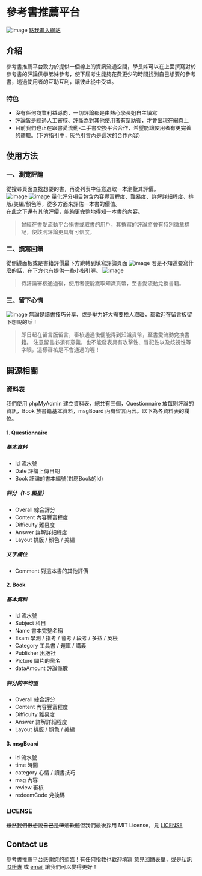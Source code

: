 # 參考書推薦平台
![image](https://user-images.githubusercontent.com/63833544/215646605-b6bfff17-7f71-44eb-878c-59f5376daa30.png)
[點我進入網站](https://study-guides.dstw.dev/)
## 介紹
參考書推薦平台致力於提供一個線上的資訊流通空間，學長姊可以在上面撰寫對於參考書的評論供學弟妹參考，使下屆考生能夠花費更少的時間找到自己想要的參考書，透過使用者的互助互利，讓彼此從中受益。
### 特色
- 沒有任何商業利益導向，一切評論都是由熱心學長姐自主填寫
- 評論皆是經過人工審核、評斷為對其他使用者有幫助後，才會出現在網頁上
- 目前我們也正在跟書愛流動-二手書交換平台合作，希望能讓使用者有更完善的體驗。(下方指引中，灰色引言內是這次的合作內容)
## 使用方法
### 一、瀏覽評論
從搜尋頁面查找想要的書，再從列表中任意選取一本瀏覽其評價。<BR>
![image](https://user-images.githubusercontent.com/63833544/215644619-5a749dd2-d0cb-4fb7-b636-dd75f258365d.png)
![image](https://user-images.githubusercontent.com/63833544/215636154-d3d9ab72-04c4-4db3-b2da-00dbefe0dca7.png)
量化評分項目包含內容豐富程度、難易度、詳解詳細程度、排版/美編/顏色等，從多方面來評估一本書的價值。<BR>
在此之下還有其他評價，能夠更完整地得知一本書的內容。
>曾經在書愛流動平台捐書或取書的用戶，其撰寫的評論將會有特別徽章標記，使該則評論更具有可信度。
### 二、撰寫回饋
從側邊面板或是書籍評價最下方跳轉到填寫評論頁面
![image](https://user-images.githubusercontent.com/63833544/215637419-dfe80d3a-40e5-4d3a-9dda-d3ea5e151464.png)
若是不知道要寫什麼的話，在下方也有提供一些小指引喔。
![image](https://user-images.githubusercontent.com/63833544/215645422-87f49c00-a247-43c4-ba52-9a14eead3255.png)
>待評論審核通過後，使用者便能獲取知識貨幣，至書愛流動兌換書籍。
### 三、留下心情
![image](https://user-images.githubusercontent.com/63833544/215644426-575d99af-66df-4890-8254-4ec7fc184c62.png)
無論是讀書技巧分享、或是壓力好大需要找人取暖，都歡迎在留言板留下想說的話！
>即日起在留言版留言，審核通過後便能得到知識貨幣，至書愛流動兌換書籍。
注意留言必須有意義，也不能發表具有攻擊性、冒犯性以及歧視性等字眼，這樣審核是不會通過的喔！
## 開源相關
### 資料表
我們使用 phpMyAdmin 建立資料表，總共有三個，Questionnaire 放每則評論的資訊，Book 放書籍基本資料，msgBoard 內有留言內容。以下為各資料表的欄位。
#### 1. Questionnaire 
##### 基本資料
* Id 流水號
* Date 評論上傳日期
* Book 評論的書本編號(對應Book的Id)

##### 評分（1-5 顆星）
* Overall 綜合評分 
* Content 內容豐富程度
* Difficulty 難易度
* Answer 詳解詳細程度
* Layout 排版 / 顏色 / 美編
##### 文字欄位
* Comment 對這本書的其他評價


#### 2. Book
##### 基本資料
* Id 流水號
* Subject 科目
* Name 書本完整名稱
* Exam 學測 / 指考 / 會考 / 段考 / 多益 / 英檢
* Category 工具書 / 題庫 / 講義
* Publisher 出版社
* Picture 圖片的黨名
* dataAmount 評論筆數
##### 評分的平均值
* Overall 綜合評分 
* Content 內容豐富程度
* Difficulty 難易度
* Answer 詳解詳細程度
* Layout 排版 / 顏色 / 美編

#### 3. msgBoard
- id 流水號
- time 時間
- category 心情 / 讀書技巧
- msg 內容
- review 審核
- redeemCode 兌換碼

### LICENSE
~~雖然我們很想說自己是啤酒軟體~~但我們最後採用 MIT License，見 [LICENSE](https://github.com/Today-Asked/Study-Guides-Recommendation/blob/main/LICENSE)
## Contact us
參考書推薦平台感謝您的蒞臨！有任何指教也歡迎填寫 [意見回饋表單](https://docs.google.com/forms/d/e/1FAIpQLSeViVaUA45k-oR1S5p593Mw2yjy55vACfNlcOCuwWN57kDwhw/viewform)，或是私訊 [IG粉專](https://www.instagram.com/study_guides_recommend/) 或 [email](mailto:study.guides.recommend@gmail.com) 讓我們可以變得更好！
